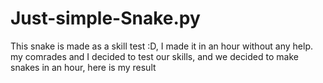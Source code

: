 # Just-simple-Snake.py
 This snake is made as a skill test :D, I made it in an hour without any help.
my comrades and I decided to test our skills, 
and we decided to make snakes in an hour, here is my result
